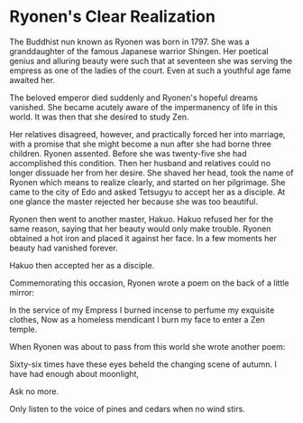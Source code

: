 # Ryonen's Clear Realization

The Buddhist nun known as Ryonen was born in 1797. She was a granddaughter of the famous Japanese warrior Shingen. Her poetical genius and alluring beauty were such that at seventeen she was serving the empress as one of the ladies of the court. Even at such a youthful age fame awaited her.

The beloved emperor died suddenly and Ryonen's hopeful dreams vanished. She became acutely aware of the impermanency of life in this world. It was then that she desired to study Zen.

Her relatives disagreed, however, and practically forced her into marriage, with a promise that she might become a nun after she had borne three children. Ryonen assented. Before she was twenty-five she had accomplished this condition. Then her husband and relatives could no longer dissuade her from her desire. She shaved her head, took the name of Ryonen which means to realize clearly, and started on her pilgrimage. She came to the city of Edo and asked Tetsugyu to accept her as a disciple. At one glance the master rejected her because she was too beautiful.

Ryonen then went to another master, Hakuo. Hakuo refused her for the same reason, saying that her beauty would only make trouble. Ryonen obtained a hot iron and placed it against her face. In a few moments her beauty had vanished forever.

Hakuo then accepted her as a disciple.

Commemorating this occasion, Ryonen wrote a poem on the back of a little mirror:

In the service of my Empress I burned incense to perfume my exquisite clothes, Now as a homeless mendicant I burn my face to enter a Zen temple.

When Ryonen was about to pass from this world she wrote another poem:

Sixty-six times have these eyes beheld the changing scene of autumn. I have had enough about moonlight,

Ask no more.

Only listen to the voice of pines and cedars when no wind stirs.
